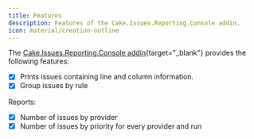 ```yaml
---
title: Features
description: Features of the Cake.Issues.Reporting.Console addin.
icon: material/creation-outline
---
```


The [Cake.Issues.Reporting.Console addin]{target="_blank"} provides the following features:

- [x] Prints issues containing line and column information.
- [x] Group issues by rule

Reports:

- [x] Number of issues by provider
- [x] Number of issues by priority for every provider and run

[Cake.Issues.Reporting.Console addin]: https://cakebuild.net/extensions/cake-issues-reporting-console/
